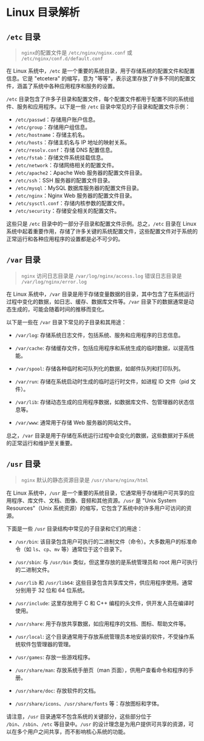 # Linux 目录解析

## `/etc` 目录

> `nginx`的配置文件是 `/etc/nginx/nginx.conf` 或 `/etc/nginx/conf.d/default.conf`

在 Linux 系统中，`/etc` 是一个重要的系统目录，用于存储系统的配置文件和配置信息。它是 "etcetera" 的缩写，意为 "等等"，表示这里存放了许多不同的配置文件，涵盖了系统中各种应用程序和服务的设置。

`/etc` 目录包含了许多子目录和配置文件，每个配置文件都用于配置不同的系统组件、服务和应用程序。以下是一些 `/etc` 目录中常见的子目录和配置文件示例：

- `/etc/passwd`：存储用户账户信息。
- `/etc/group`：存储用户组信息。
- `/etc/hostname`：存储主机名。
- `/etc/hosts`：存储主机名与 IP 地址的映射关系。
- `/etc/resolv.conf`：存储 DNS 配置信息。
- `/etc/fstab`：存储文件系统挂载信息。
- `/etc/network`：存储网络相关的配置文件。
- `/etc/apache2`：Apache Web 服务器的配置文件目录。
- `/etc/ssh`：SSH 服务器的配置文件目录。
- `/etc/mysql`：MySQL 数据库服务器的配置文件目录。
- `/etc/nginx`：Nginx Web 服务器的配置文件目录。
- `/etc/sysctl.conf`：存储内核参数的配置文件。
- `/etc/security`：存储安全相关的配置文件。

这些只是 `/etc` 目录中的一部分子目录和配置文件示例。总之，`/etc` 目录在 Linux 系统中起着重要作用，存储了许多关键的系统配置文件，这些配置文件对于系统的正常运行和各种应用程序的设置都是必不可少的。

## `/var` 目录

> `nginx` 访问日志目录是 `/var/log/nginx/access.log` 错误日志目录是 `/var/log/nginx/error.log`

在 Linux 系统中，`/var` 目录是用于存储变量数据的目录，其中包含了在系统运行过程中变化的数据，如日志、缓存、数据库文件等。`/var` 目录下的数据通常是动态生成的，可能会随着时间的推移而变化。

以下是一些在 `/var` 目录下常见的子目录和其用途：

- `/var/log`: 存储系统日志文件，包括系统、服务和应用程序的日志信息。

- `/var/cache`: 存储缓存文件，包括应用程序和系统生成的临时数据，以提高性能。

- `/var/spool`: 存储各种临时和可队列化的数据，如邮件队列和打印队列。

- `/var/run`: 存储在系统启动时生成的临时运行时文件，如进程 ID 文件（pid 文件）。

- `/var/lib`: 存储动态生成的应用程序数据，如数据库文件、包管理器的状态信息等。

- `/var/www`: 通常用于存储 Web 服务器的网站文件。

总之，`/var` 目录是用于存储在系统运行过程中会变化的数据，这些数据对于系统的正常运行和维护至关重要。

## `/usr` 目录

> `nginx` 默认的静态资源目录是 `/usr/share/nginx/html`

在 Linux 系统中，`/usr` 是一个重要的系统目录，它通常用于存储用户可共享的应用程序、库文件、文档、图像、音频和其他资源。`/usr` 是 "Unix System Resources"（Unix 系统资源）的缩写，它包含了系统中的许多用户可访问的资源。

下面是一些 `/usr` 目录结构中常见的子目录和它们的用途：

- `/usr/bin`: 该目录包含用户可执行的二进制文件（命令）。大多数用户的标准命令（如 `ls`、`cp`、`mv` 等）通常位于这个目录下。

- `/usr/sbin`: 与 `/usr/bin` 类似，但这里存放的是系统管理员和 root 用户可执行的二进制文件。

- `/usr/lib` 和 `/usr/lib64`: 这些目录包含共享库文件，供应用程序使用。通常分别用于 32 位和 64 位系统。

- `/usr/include`: 这里存放用于 C 和 C++ 编程的头文件，供开发人员在编译时使用。

- `/usr/share`: 用于存放共享数据，如应用程序的文档、图标、帮助文件等。

- `/usr/local`: 这个目录通常用于存放系统管理员本地安装的软件，不受操作系统软件包管理器的管理。

- `/usr/games`: 存放一些游戏程序。

- `/usr/share/man`: 存放系统手册页（man 页面），供用户查看命令和程序的手册。

- `/usr/share/doc`: 存放软件的文档。

- `/usr/share/icons`、`/usr/share/fonts` 等：存放图标和字体。

请注意，`/usr` 目录通常不包含系统的关键部分，这些部分位于 `/bin`、`/sbin`、`/etc` 等目录中。`/usr` 的设计理念是为用户提供可共享的资源，可以在多个用户之间共享，而不影响核心系统的功能。
